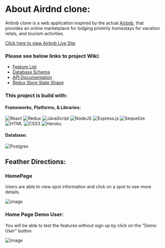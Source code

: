 # About Airdnd clone:

Airbnb clone is a web application inspired by the actual [Airbnb](https://www.airbnb.com/), that provides an online marketplace for lodging primirily homestays for vacation retals, and tourism activities. 

[Click here to view Airbnb Live Site](https://my-first-project-airbnb.herokuapp.com/)

### Please see below links to project Wiki:
* [Feature List](https://github.com/yashayang/Airdnd-Project/wiki/Feature-List)
* [Database Schema](https://github.com/yashayang/Airdnd-Project/wiki/Database-Schema)
* [API Documentation](https://github.com/yashayang/Airdnd-Project/wiki/API-Documentation)
* [Redux Store State Shape](https://github.com/yashayang/Airdnd-Project/wiki/Redux-Store-Shape)

### This project is build with:
#### Frameworks, Platforms, & Libraries:
![React](https://img.shields.io/badge/react-%2320232a.svg?style=for-the-badge&logo=react&logoColor=%2361DAFB)
![Redux](https://img.shields.io/badge/redux-%23593d88.svg?style=for-the-badge&logo=redux&logoColor=white)
![JavaScript](https://img.shields.io/badge/javascript-%23323330.svg?style=for-the-badge&logo=javascript&logoColor=%23F7DF1E)
![NodeJS](https://img.shields.io/badge/node.js-6DA55F?style=for-the-badge&logo=node.js&logoColor=white)
![Express.js](https://img.shields.io/badge/express.js-%23404d59.svg?style=for-the-badge&logo=express&logoColor=%2361DAFB)
![Sequelize](https://img.shields.io/badge/Sequelize-52B0E7?style=for-the-badge&logo=Sequelize&logoColor=white)
![HTML](https://camo.githubusercontent.com/49fbb99f92674cc6825349b154b65aaf4064aec465d61e8e1f9fb99da3d922a1/68747470733a2f2f696d672e736869656c64732e696f2f62616467652f68746d6c352d2532334533344632362e7376673f7374796c653d666f722d7468652d6261646765266c6f676f3d68746d6c35266c6f676f436f6c6f723d7768697465)
![CSS3](https://camo.githubusercontent.com/e6b67b27998fca3bccf4c0ee479fc8f9de09d91f389cccfbe6cb1e29c10cfbd7/68747470733a2f2f696d672e736869656c64732e696f2f62616467652f637373332d2532333135373242362e7376673f7374796c653d666f722d7468652d6261646765266c6f676f3d63737333266c6f676f436f6c6f723d7768697465)
![Heroku](https://camo.githubusercontent.com/d18f98a93a8ca015503870e592f96dbdf86f41048e9de1fbbbd4b2dcc7c456b1/68747470733a2f2f696d672e736869656c64732e696f2f62616467652f6865726f6b752d2532333433303039382e7376673f7374796c653d666f722d7468652d6261646765266c6f676f3d6865726f6b75266c6f676f436f6c6f723d7768697465)

#### Database:
![Postgres](https://img.shields.io/badge/postgres-%23316192.svg?style=for-the-badge&logo=postgresql&logoColor=white)

## Feather Directions:

### HomePage

Users are able to view spot information and click on a spot to see more details.

![image](https://user-images.githubusercontent.com/1794317/197103330-228d7d4e-2d67-4653-81e7-9039854d2804.png)


### Home Page Demo User:

You will be able to test the features without sign up by click on the "Demo User" button.

![image](https://user-images.githubusercontent.com/1794317/197103596-06dc8f33-2c78-4194-a633-d271c7d53ce6.png)

